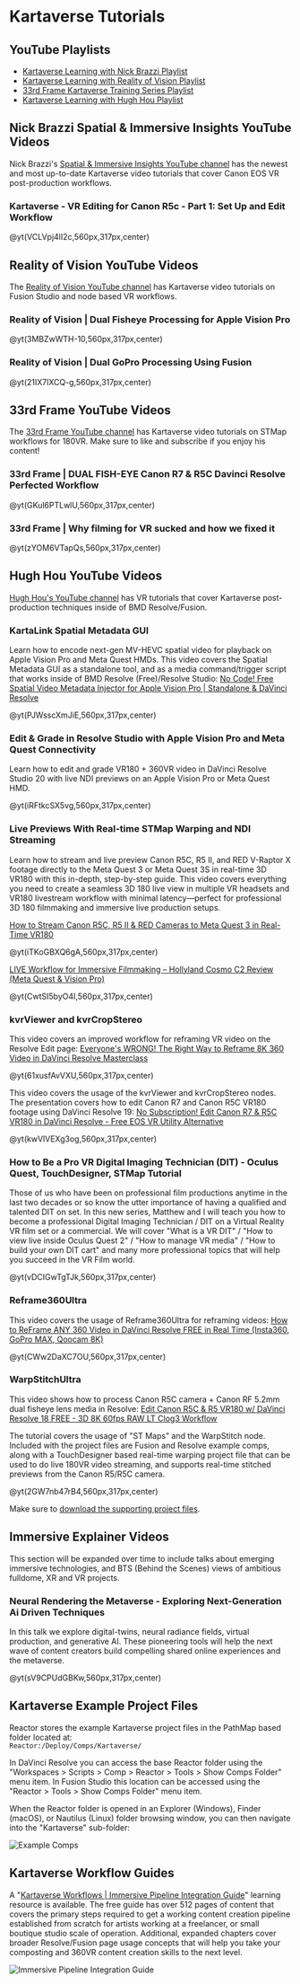 # <a name="tutorials"></a>Kartaverse Tutorials

## YouTube Playlists

- [Kartaverse Learning with Nick Brazzi Playlist](https://youtube.com/playlist?list=PLVDcRvd92hcjXOUWo8Huef-6jDTNddFDp)
- [Kartaverse Learning with Reality of Vision Playlist](https://www.youtube.com/watch?v=3MBZwWTH-10&list=PLVDcRvd92hcjox3IMHXDDCvuNhX8nmm8k)
- [33rd Frame Kartaverse Training Series Playlist](https://www.youtube.com/playlist?list=PLVDcRvd92hchg57vEEeFtEkGNiac7RFSx)
- [Kartaverse Learning with Hugh Hou Playlist](https://www.youtube.com/playlist?list=PLVDcRvd92hcjStCDCyh_ysSqeRdSh6prl)

## Nick Brazzi Spatial & Immersive Insights YouTube Videos

Nick Brazzi's [Spatial & Immersive Insights YouTube channel](https://youtube.com/@spatialinsights) has the newest and most up-to-date Kartaverse video tutorials that cover Canon EOS VR post-production workflows.

### Kartaverse - VR Editing for Canon R5c - Part 1: Set Up and Edit Workflow

@yt(VCLVpj4lI2c,560px,317px,center)

## Reality of Vision YouTube Videos

The [Reality of Vision YouTube channel](https://www.youtube.com/@rovrw) has Kartaverse video tutorials on Fusion Studio and node based VR workflows.

### Reality of Vision | Dual Fisheye Processing for Apple Vision Pro

@yt(3MBZwWTH-10,560px,317px,center)

### Reality of Vision | Dual GoPro Processing Using Fusion

@yt(21IX7lXCQ-g,560px,317px,center)

## 33rd Frame YouTube Videos

The [33rd Frame YouTube channel](https://www.youtube.com/@33rdframe) has Kartaverse video tutorials on STMap workflows for 180VR. Make sure to like and subscribe if you enjoy his content!

### 33rd Frame | DUAL FISH-EYE Canon R7 & R5C Davinci Resolve Perfected Workflow

@yt(GKul6PTLwlU,560px,317px,center)

### 33rd Frame | Why filming for VR sucked and how we fixed it

@yt(zYOM6VTapQs,560px,317px,center)

## Hugh Hou YouTube Videos

[Hugh Hou's YouTube channel](https://www.youtube.com/@hughhou) has VR tutorials that cover Kartaverse post-production techniques inside of BMD Resolve/Fusion.

### KartaLink Spatial Metadata GUI

Learn how to encode next-gen MV-HEVC spatial video for playback on Apple Vision Pro and Meta Quest HMDs. This video covers the Spatial Metadata GUI as a standalone tool, and as a media command/trigger script that works inside of BMD Resolve (Free)/Resolve Studio: [No Code! Free Spatial Video Metadata Injector for Apple Vision Pro | Standalone & DaVinci Resolve](https://www.youtube.com/watch?v=PJWsscXmJiE)

@yt(PJWsscXmJiE,560px,317px,center)

### Edit & Grade in Resolve Studio with Apple Vision Pro and Meta Quest Connectivity

Learn how to edit and grade VR180 + 360VR video in DaVinci Resolve Studio 20 with live NDI previews on an Apple Vision Pro or Meta Quest HMD.

@yt(iRFtkcSX5vg,560px,317px,center)

### Live Previews With Real-time STMap Warping and NDI Streaming

Learn how to stream and live preview Canon R5C, R5 II, and RED V-Raptor X footage directly to the Meta Quest 3 or Meta Quest 3S in real-time 3D VR180 with this in-depth, step-by-step guide. This video covers everything you need to create a seamless 3D 180 live view in multiple VR headsets and VR180 livestream workflow with minimal latency—perfect for professional 3D 180 filmmaking and immersive live production setups. 

[How to Stream Canon R5C, R5 II & RED Cameras to Meta Quest 3 in Real-Time VR180](https://www.youtube.com/watch?v=iTKoGBXQ6gA)

@yt(iTKoGBXQ6gA,560px,317px,center)

[LIVE Workflow for Immersive Filmmaking – Hollyland Cosmo C2 Review (Meta Quest & Vision Pro)](https://www.youtube.com/watch?v=CwtSI5byO4I)

@yt(CwtSI5byO4I,560px,317px,center)

### kvrViewer and kvrCropStereo

This video covers an improved workflow for reframing VR video on the Resolve Edit page: [Everyone's WRONG! The Right Way to Reframe 8K 360 Video in DaVinci Resolve Masterclass](https://www.youtube.com/watch?v=61xusfAvVXU)

@yt(61xusfAvVXU,560px,317px,center)

This video covers the usage of the kvrViewer and kvrCropStereo nodes. The presentation covers how to edit Canon R7 and Canon R5C VR180 footage using DaVinci Resolve 19: [No Subscription! Edit Canon R7 & R5C VR180 in DaVinci Resolve - Free EOS VR Utility Alternative](https://www.youtube.com/watch?v=kwVlVEXg3og)

@yt(kwVlVEXg3og,560px,317px,center)

### How to Be a Pro VR Digital Imaging Technician (DIT) - Oculus Quest, TouchDesigner, STMap Tutorial

Those of us who have been on professional film productions anytime in the last two decades or so know the utter importance of having a qualified and talented DIT on set. In this new series, Matthew and I will teach you how to become a professional Digital Imaging Technician / DIT on a Virtual Reality VR film set or a commercial. We will cover "What is a VR DIT" / "How to view live inside Oculus Quest 2" / "How to manage VR media" / "How to build your own DIT cart" and many more professional topics that will help you succeed in the VR Film world.

@yt(vDCIGwTgTJk,560px,317px,center)

### Reframe360Ultra

This video covers the usage of Reframe360Ultra for reframing videos:
[How to ReFrame ANY 360 Video in DaVinci Resolve FREE in Real Time (Insta360, GoPro MAX, Qoocam 8K)](https://www.youtube.com/watch?v=CWw2DaXC7OU)

@yt(CWw2DaXC7OU,560px,317px,center)

### WarpStitchUltra

This video shows how to process Canon R5C camera + Canon RF 5.2mm dual fisheye lens media in Resolve:
[Edit Canon R5C & R5 VR180 w/ DaVinci Resolve 18 FREE - 3D 8K 60fps RAW LT Clog3 Workflow](https://www.youtube.com/watch?v=2GW7nb47rB4)

The tutorial covers the usage of "ST Maps" and the WarpStitch node. Included with the project files are Fusion and Resolve example comps, along with a TouchDesigner based real-time warping project file that can be used to do live 180VR video streaming, and supports real-time stitched previews from the Canon R5/R5C camera.

@yt(2GW7nb47rB4,560px,317px,center)

Make sure to [download the supporting project files](https://drive.google.com/file/d/1H-owMeadqekZ42BgmqeaPHr9Ry2cHFP8/view).


## Immersive Explainer Videos

This section will be expanded over time to include talks about emerging immersive technologies, and BTS (Behind the Scenes) views of ambitious fulldome, XR and VR projects.

### Neural Rendering the Metaverse - Exploring Next-Generation Ai Driven Techniques

In this talk we explore digital-twins, neural radiance fields, virtual production, and generative AI. These pioneering tools will help the next wave of content creators build compelling shared online experiences and the metaverse.

@yt(sV9CPUdGBKw,560px,317px,center)

## Kartaverse Example Project Files

Reactor stores the example Kartaverse project files in the PathMap based folder located at:  
```Reactor:/Deploy/Comps/Kartaverse/```

In DaVinci Resolve you can access the base Reactor folder using the "Workspaces > Scripts > Comp > Reactor > Tools > Show Comps Folder" menu item. In Fusion Studio this location can be accessed using the "Reactor > Tools > Show Comps Folder" menu item.

When the Reactor folder is opened in an Explorer (Windows), Finder (macOS), or Nautilus (Linux) folder browsing window, you can then navigate into the "Kartaverse" sub-folder:

![Example Comps](Images/reactor-kartaverse-example-comps.png)

## Kartaverse Workflow Guides

A "[Kartaverse Workflows | Immersive Pipeline Integration Guide](https://docs.google.com/document/d/1tewIaHZh8mWI8x5BzlpZBkF8eXhK2b_XhTWiU_93HBA)" learning resource is available. The free guide has over 512 pages of content that covers the primary steps required to get a working content creation pipeline established from scratch for artists working at a freelancer, or small boutique studio scale of operation. Additional, expanded chapters cover broader Resolve/Fusion page usage concepts that will help you take your composting and 360VR content creation skills to the next level.

![Immersive Pipeline Integration Guide](Images/kartaverse-pipeline-guide.png)
